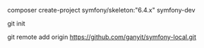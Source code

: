 composer create-project symfony/skeleton:"6.4.x" symfony-dev

git init

git remote add origin https://github.com/ganyit/symfony-local.git
